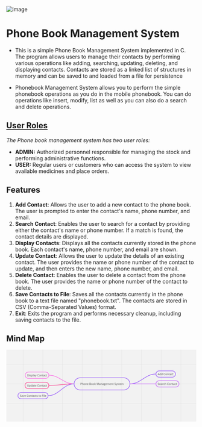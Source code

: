![image](https://github.com/vinodkayara/Phone-Book-Management/assets/115912502/29db3cb9-72ee-4eb5-8c24-ec8213b80ee6)<h1>Phone Book Management System</h1>
<ul>
<li><p>This is a simple Phone Book Management System implemented in C. The program allows users to manage their contacts by performing various operations like adding, searching, updating, deleting, and displaying contacts. Contacts are stored as a linked list of structures in memory and can be saved to and loaded from a file for persistence</p></li>
<li>Phonebook Management System allows you to perform the simple phonebook
operations as you do in the mobile phonebook. You can do operations like insert,
modify, list as well as you can also do a search and delete operations.</li>
</ul>
<h2><u>User Roles</u></h2>
  <p> <i>The Phone book management system has two user roles:</i></p>
  <ul>
    <li><strong>ADMIN:</strong> Authorized personnel responsible for managing the stock and performing administrative functions.</li>
    <li><strong>USER:</strong> Regular users or customers who can access the system to view available medicines and place orders.</li>
  </ul>
<h2>Features</h2>
<ol>
  <li><strong>Add Contact</strong>: Allows the user to add a new contact to the phone book. The user is prompted to enter the contact's name, phone number, and email.</li>
   <li><strong>Search Contact</strong>: Enables the user to search for a contact by providing either the contact's name or phone number. If a match is found, the contact details are displayed.</li>
        <li><strong>Display Contacts</strong>: Displays all the contacts currently stored in the phone book. Each contact's name, phone number, and email are shown.</li>
        <li><strong>Update Contact</strong>: Allows the user to update the details of an existing contact. The user provides the name or phone number of the contact to update, and then enters the new name, phone number, and email.</li>
        <li><strong>Delete Contact</strong>: Enables the user to delete a contact from the phone book. The user provides the name or phone number of the contact to delete.</li>
        <li><strong>Save Contacts to File</strong>: Saves all the contacts currently in the phone book to a text file named "phonebook.txt". The contacts are stored in CSV (Comma-Separated Values) format.</li>
        <li><strong>Exit</strong>: Exits the program and performs necessary cleanup, including saving contacts to the file.</li>
</ol>
<h2>Mind Map</h2>
<img src="https://github.com/vinodkayara/Phone-Book-Management/blob/main/Mind%20map.png"></img>
